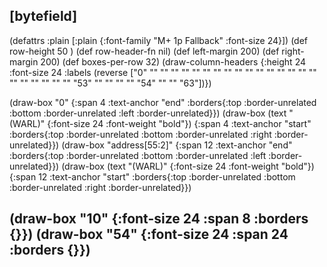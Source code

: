 ## [bytefield]

(defattrs :plain [:plain {:font-family "M+ 1p Fallback" :font-size 24}])
(def row-height 50 )
(def row-header-fn nil)
(def left-margin 200)
(def right-margin 200)
(def boxes-per-row 32)
(draw-column-headers {:height 24 :font-size 24 :labels (reverse ["0" "" "" "" "" "" "" "" "" "" "" "" "" "" "" "" "" "" "" "" "" "" "" "53" "" "" "" "" "54" "" "" "63"])})

(draw-box "0" {:span 4 :text-anchor "end" :borders{:top :border-unrelated :bottom :border-unrelated :left :border-unrelated}})
(draw-box (text "(WARL)" {:font-size 24 :font-weight "bold"}) {:span 4 :text-anchor "start" :borders{:top :border-unrelated :bottom :border-unrelated :right :border-unrelated}})
(draw-box "address[55:2]" {:span 12 :text-anchor "end" :borders{:top :border-unrelated :bottom :border-unrelated :left :border-unrelated}})
(draw-box (text "(WARL)" {:font-size 24 :font-weight "bold"}) {:span 12 :text-anchor "start" :borders{:top :border-unrelated :bottom :border-unrelated :right :border-unrelated}})

(draw-box "10" {:font-size 24 :span 8 :borders {}})
(draw-box "54" {:font-size 24 :span 24 :borders {}})
-----------------------------------------------------------------------------------------------------------------------
